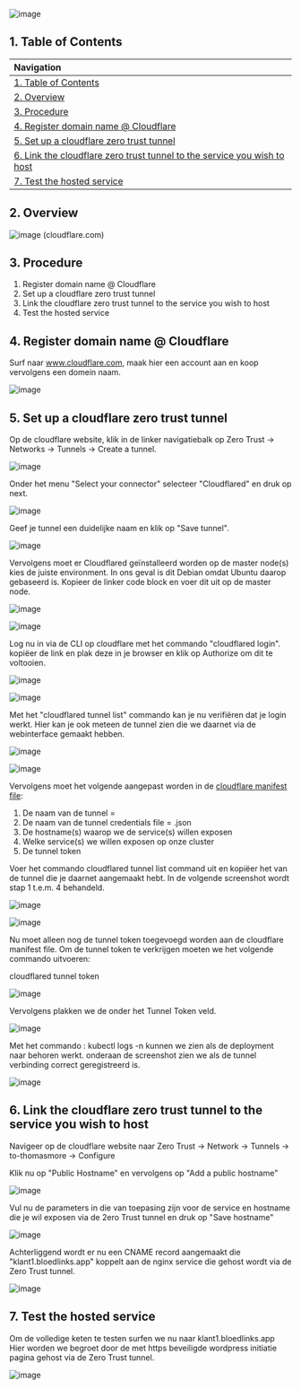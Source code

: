 ![image](https://github.com/michaelthielemans/ProjectHosting/assets/119003253/222393f8-3d0b-43df-86a5-85dd29dfcb93)

## 1. Table of Contents 

| Navigation |             
| :-------------------------------------------------  |
| [1. Table of Contents](#1-table-of-contents)             |
| [2. Overview](#2-overview)  |
| [3. Procedure](#3-procedure)                     |
| [4. Register domain name @ Cloudflare](#4-download-truenas-scale)       |
| [5. Set up a cloudflare zero trust tunnel](#5-install-truenas-scale)         |
| [6. Link the cloudflare zero trust tunnel to the service you wish to host](#6-Link-the-cloudflare-zero-trust-tunnel-to-the-service-you-wish-to-host)     |
| [7. Test the hosted service](#52-Test-the-hosted-service)           |

## 2. Overview

![image](https://github.com/michaelthielemans/ProjectHosting/assets/119003253/53a2494c-0b1d-4540-b9fa-0c5e137f2347)
(cloudflare.com) 

## 3. Procedure

1. Register domain name @ Cloudflare
2. Set up a cloudflare zero trust tunnel
3. Link the cloudflare zero trust tunnel to the service you wish to host
4. Test the hosted service

## 4. Register domain name @ Cloudflare

Surf naar www.cloudflare.com, maak hier een account aan en koop vervolgens een domein naam. 

![image](https://github.com/michaelthielemans/ProjectHosting/assets/119003253/e3c73f9e-11de-4b5a-a854-4e88ceeafeb6)

## 5. Set up a cloudflare zero trust tunnel

Op de cloudflare website, klik in de linker navigatiebalk op Zero Trust -> Networks -> Tunnels -> Create a tunnel.

![image](https://github.com/michaelthielemans/ProjectHosting/assets/119003253/733fa707-c459-41fd-816c-82fb2a347abb)

Onder het menu "Select your connector" selecteer "Cloudflared" en druk op next.

![image](https://github.com/michaelthielemans/ProjectHosting/assets/119003253/003ed399-d26e-4252-887a-2b7a3e0faeb8)

Geef je tunnel een duidelijke naam en klik op "Save tunnel".

![image](https://github.com/michaelthielemans/ProjectHosting/assets/119003253/9fba323a-1f26-4f3d-b16d-af33f38aa822)

Vervolgens moet er Cloudflared geïnstalleerd worden op de master node(s) kies de juiste environment. In ons geval is dit Debian omdat Ubuntu daarop gebaseerd is. 
Kopieer de linker code block en voer dit uit op de master node. 

![image](https://github.com/michaelthielemans/ProjectHosting/assets/119003253/ad0c5f8c-9895-4f94-81ec-8126fa1184d2)

![image](https://github.com/michaelthielemans/ProjectHosting/assets/119003253/8725716d-c116-4f49-90e2-4472de8d6e94)

Log nu in via de CLI op cloudflare met het commando "cloudflared login".
kopiëer de link en plak deze in je browser en klik op Authorize om dit te voltooien. 

![image](https://github.com/michaelthielemans/ProjectHosting/assets/119003253/97c087cc-bdd6-4b82-a647-651ba3e7abb1)

![image](https://github.com/michaelthielemans/ProjectHosting/assets/119003253/5e86b280-046b-459c-ada9-9136f4f9c98b)

Met het "cloudflared tunnel list" commando kan je nu verifiëren dat je login werkt. Hier kan je ook meteen de tunnel zien die we daarnet via de webinterface gemaakt hebben. 

![image](https://github.com/michaelthielemans/ProjectHosting/assets/119003253/39be351f-2c99-40c5-848b-6f51934f2d0f)

![image](https://github.com/michaelthielemans/ProjectHosting/assets/119003253/c4aa73fe-5cd0-491d-a7b9-026638288271)

Vervolgens moet het volgende aangepast worden in de [cloudflare manifest file](/Cloudflare/cloudflare-deployment.yaml):

1. De naam van de tunnel = <Tunnel ID>
2. De naam van de tunnel credentials file = <Tunnel ID>.json
3. De hostname(s) waarop we de service(s) willen exposen 
4. Welke service(s) we willen exposen op onze cluster
5. De tunnel token

Voer het commando cloudflared tunnel list command uit en kopiëer het <ID> van de tunnel die je daarnet aangemaakt hebt. 
In de volgende screenshot wordt stap 1 t.e.m. 4 behandeld. 

![image](https://github.com/michaelthielemans/ProjectHosting/assets/119003253/62b60d50-1550-48cb-83af-61e00660e140)

![image](https://github.com/michaelthielemans/ProjectHosting/assets/119003253/354cb734-5ee9-4b7f-869f-db5d191fbc46)

Nu moet alleen nog de tunnel token toegevoegd worden aan de cloudflare manifest file. 
Om de tunnel token te verkrijgen moeten we het volgende commando uitvoeren: 

cloudflared tunnel token <Tunnel ID>

![image](https://github.com/michaelthielemans/ProjectHosting/assets/119003253/83e5faf0-5243-4ff6-9eed-e7b72b79393c)

Vervolgens plakken we de <Tunnel Token> onder het Tunnel Token veld.

![image](https://github.com/michaelthielemans/ProjectHosting/assets/119003253/a60c54ff-84ba-4054-ab1d-3cac5c8d3632)

Met het commando : kubectl logs -n <namespace> <cloudflare-pod> kunnen we zien als de deployment naar behoren werkt. 
onderaan de screenshot zien we als de tunnel verbinding correct geregistreerd is. 

![image](https://github.com/michaelthielemans/ProjectHosting/assets/119003253/5e273182-6923-4f05-9d0f-bcecf74d5327)

 ## 6. Link the cloudflare zero trust tunnel to the service you wish to host

 Navigeer op de cloudflare website naar Zero Trust -> Network -> Tunnels -> to-thomasmore -> Configure

 Klik nu op "Public Hostname" en vervolgens op "Add a public hostname"

![image](https://github.com/michaelthielemans/ProjectHosting/assets/119003253/0ebdfa21-e326-42ea-8095-4512947ff417)

Vul nu de parameters in die van toepasing zijn voor de service en hostname die je wil exposen via de 2ero Trust tunnel en druk op "Save hostname"

![image](https://github.com/michaelthielemans/ProjectHosting/assets/119003253/28a9d76e-8146-4264-95bd-fcf63df81c42)

Achterliggend wordt er nu een CNAME record aangemaakt die "klant1.bloedlinks.app" koppelt aan de nginx service die gehost wordt via de Zero Trust tunnel.

![image](https://github.com/michaelthielemans/ProjectHosting/assets/119003253/10a990fa-4d5c-4a49-83d1-7c9d5fe9c963)

## 7. Test the hosted service

Om de volledige keten te testen surfen we nu naar klant1.bloedlinks.app
Hier worden we begroet door de met https beveiligde wordpress initiatie pagina gehost via de Zero Trust tunnel. 

![image](https://github.com/michaelthielemans/ProjectHosting/assets/119003253/75f3cfdf-4c25-4b48-80b7-ba9fbb702dab)
